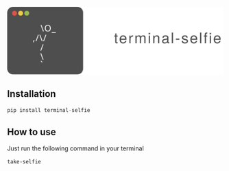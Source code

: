 
![logo](images/project-logo.svg)

## Installation

```python
pip install terminal-selfie
```

## How to use

Just run the following command in your terminal

```bash
take-selfie
```
